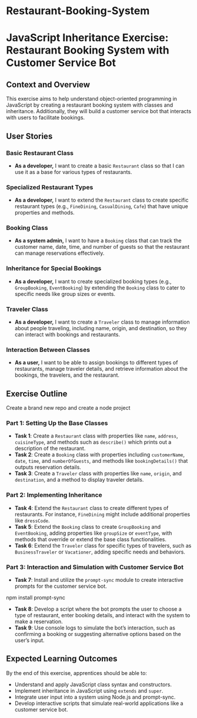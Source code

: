# Restaurant-Booking-System

# JavaScript Inheritance Exercise: Restaurant Booking System with Customer Service Bot

## Context and Overview

This exercise aims to help understand object-oriented programming in JavaScript by creating a restaurant booking system with classes and inheritance. Additionally, they will build a customer service bot that interacts with users to facilitate bookings.

## User Stories

### Basic Restaurant Class
- **As a developer,** I want to create a basic `Restaurant` class so that I can use it as a base for various types of restaurants.

### Specialized Restaurant Types
- **As a developer,** I want to extend the `Restaurant` class to create specific restaurant types (e.g., `FineDining`, `CasualDining`, `Cafe`) that have unique properties and methods.

### Booking Class
- **As a system admin,** I want to have a `Booking` class that can track the customer name, date, time, and number of guests so that the restaurant can manage reservations effectively.

### Inheritance for Special Bookings
- **As a developer,** I want to create specialized booking types (e.g., `GroupBooking`, `EventBooking`) by extending the `Booking` class to cater to specific needs like group sizes or events.

### Traveler Class
- **As a developer,** I want to create a `Traveler` class to manage information about people traveling, including name, origin, and destination, so they can interact with bookings and restaurants.

### Interaction Between Classes
- **As a user,** I want to be able to assign bookings to different types of restaurants, manage traveler details, and retrieve information about the bookings, the travelers, and the restaurant.

## Exercise Outline

Create a brand new repo and create a node project

### Part 1: Setting Up the Base Classes 
- **Task 1**: Create a `Restaurant` class with properties like `name`, `address`, `cuisineType`, and methods such as `describe()` which prints out a description of the restaurant.
- **Task 2**: Create a `Booking` class with properties including `customerName`, `date`, `time`, and `numberOfGuests`, and methods like `bookingDetails()` that outputs reservation details.
- **Task 3**: Create a `Traveler` class with properties like `name`, `origin`, and `destination`, and a method to display traveler details.

### Part 2: Implementing Inheritance 
- **Task 4**: Extend the `Restaurant` class to create different types of restaurants. For instance, `FineDining` might include additional properties like `dressCode`.
- **Task 5**: Extend the `Booking` class to create `GroupBooking` and `EventBooking`, adding properties like `groupSize` or `eventType`, with methods that override or extend the base class functionalities.
- **Task 6**: Extend the `Traveler` class for specific types of travelers, such as `BusinessTraveler` or `Vacationer`, adding specific needs and behaviors.

### Part 3: Interaction and Simulation with Customer Service Bot 
- **Task 7**: Install and utilize the `prompt-sync` module to create interactive prompts for the customer service bot.


npm install prompt-sync

- **Task 8**: Develop a script where the bot prompts the user to choose a type of restaurant, enter booking details, and interact with the system to make a reservation.
- **Task 9**: Use console logs to simulate the bot’s interaction, such as confirming a booking or suggesting alternative options based on the user’s input.

## Expected Learning Outcomes
By the end of this exercise, apprentices should be able to:
- Understand and apply JavaScript class syntax and constructors.
- Implement inheritance in JavaScript using `extends` and `super`.
- Integrate user input into a system using Node.js and prompt-sync.
- Develop interactive scripts that simulate real-world applications like a customer service bot.
